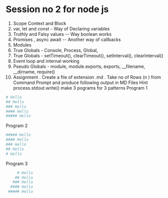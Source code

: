 # Session no 2 for node js 
1. Scope Context and Block 
2. var, let and const - Way of Declaring variables 
3. Truthly and Falsy values -- Way boolean works 
4. Promises , async await  -- Another way of callbacks 
5. Modules 
6. True Globals - Console, Process, Global, 
7. True Globals - setTimeout(), clearTimeout(), setInterval(), clearInterval() 
8. Event loop and internal working 
9. Pseudo Globals - module, module.exports, exports, __filename, __dirname, require()
10. Assignment . 
Create a file of extension .md  . 
Take no of Rows (n ) from Command Prompt and produce following output in MD Files 
Hint process.stdout.write()
make 3 pograms for 3 patterns 
Program 1 
```sh
# Hello 
## Hello
### Hello
#### Hello
##### Hello
```
Program 2
```sh 
##### Hello
#### Hello
### Hello
## Hello
# Hello
```
Program 3
```sh
     # Hello 
    ## Hello
   ### Hello
  #### Hello
 ##### Hello  
```